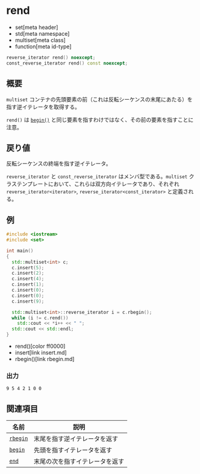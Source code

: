 # rend
* set[meta header]
* std[meta namespace]
* multiset[meta class]
* function[meta id-type]

```cpp
reverse_iterator rend() noexcept;
const_reverse_iterator rend() const noexcept;
```


## 概要
`multiset` コンテナの先頭要素の前（これは反転シーケンスの末尾にあたる）を指す逆イテレータを取得する。

`rend()` は [`begin()`](begin.md) と同じ要素を指すわけではなく、その前の要素を指すことに注意。


## 戻り値
反転シーケンスの終端を指す逆イテレータ。

`reverse_iterator` と `const_reverse_iterator` はメンバ型である。`multiset` クラステンプレートにおいて、これらは双方向イテレータであり、それぞれ `reverse_iterator<iterator>`, `reverse_iterator<const_iterator>` と定義される。


## 例
```cpp example
#include <iostream>
#include <set>

int main()
{
  std::multiset<int> c;
  c.insert(5);
  c.insert(2);
  c.insert(4);
  c.insert(1);
  c.insert(0);
  c.insert(0);
  c.insert(9);

  std::multiset<int>::reverse_iterator i = c.rbegin();
  while (i != c.rend())
    std::cout << *i++ << " ";
  std::cout << std::endl;
}
```
* rend()[color ff0000]
* insert[link insert.md]
* rbegin()[link rbegin.md]

### 出力
```
9 5 4 2 1 0 0 
```

## 関連項目

| 名前                    | 説明                         |
|-------------------------|------------------------------|
| [`rbegin`](rbegin.md) | 末尾を指す逆イテレータを返す |
| [`begin`](begin.md)   | 先頭を指すイテレータを返す   |
| [`end`](end.md)       | 末尾の次を指すイテレータを返す   |
